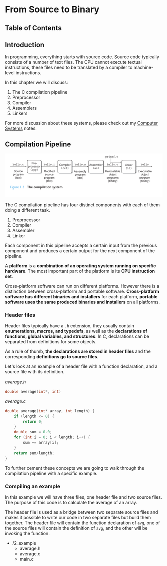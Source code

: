 # From Source to Binary

## Table of Contents

## Introduction

In programming, everything starts with source code. Source code typically consists of a number of text files. The CPU cannot execute textual instructions, these files need to be translated by a compiler to machine-level instructions.

In this chapter we will discuss:
1. The C compilation pipeline
2. Preprocessor
3. Compiler
4. Assemblers
5. Linkers

For more discussion about these systems, please check out my [Computer Systems](https://github.com/lkrych/encylopedia_lelandica/tree/main/notes/computer_systems) notes. 

## Compilation Pipeline

<img src="image/2_compilation_pipeline.png">

The C compilation pipeline has four distinct components with each of them doing a different task.

1. Preprocessor
2. Compiler
3. Assembler
4. Linker

Each component in this pipeline accepts a certain input from the previous component and produces a certain output for the next component of the pipeline.

A **platform** is a **combination of an operating system running on specific hardware**. The most important part of the platform is its **CPU instruction set**. 

Cross-platform software can run on different platforms. However there is a distinction between cross-platform and portable software. **Cross-platform software has different binaries and installers** for each platform, **portable software uses the same produced binaries and installers** on all platforms.

### Header files

Header files typically have a `.h` extension, they usually contain **enumerations, macros, and typedefs**, as well as the **declarations of functions, global variables, and structures**. In C, declarations can be separated from definitions for some objects.

As a rule of thumb, **the declarations are stored in header files** and the corresponding **definitions go to source files**.

Let's look at an example of a header file with a function declaration, and a source file with its definition.

*average.h*
```c
double average(int*, int)
```
*average.c*
```c
double average(int* array, int length) {
    if (length <= 0) {
        return 0;
    }
    double sum = 0.0;
    for (int i = 0; i < length; i++) {
        sum += array[i];
    }
    return sum/length;
}
```

To further cement these concepts we are going to walk through the compilation pipeline with a specific example.

### Compiling an example

In this example we will have three files, one header file and two source files. The purpose of this code is to calculate the average of an array.

The header file is used as a bridge between two separate source files and makes it possible to write our code in two separate files but build them together. The header file will contain the function declaration of `avg`, one of the source files will contain the definition of `avg`, and the other will be invoking the function.

- /2_example
    - average.h
    - average.c
    - main.c
